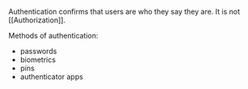 Authentication confirms that users are who they say they are.  It is not [[Authorization]].

Methods of authentication:

- passwords
- biometrics
- pins
- authenticator apps